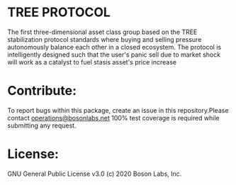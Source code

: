 # TREE PROTOCOL

The first three-dimensional asset class group based on the TREE stabilization protocol standards where buying and selling pressure autonomously balance each other in a closed ecosystem. The protocol is intelligently designed such that the user's panic sell due to market shock will work as a catalyst to fuel stasis asset's price increase


# Contribute:
To report bugs within this package, create an issue in this repository.Please contact operations@bosonlabs.net 
100% test coverage is required while submitting any request.	

# License:
GNU General Public License v3.0 (c) 2020 Boson Labs, Inc.

